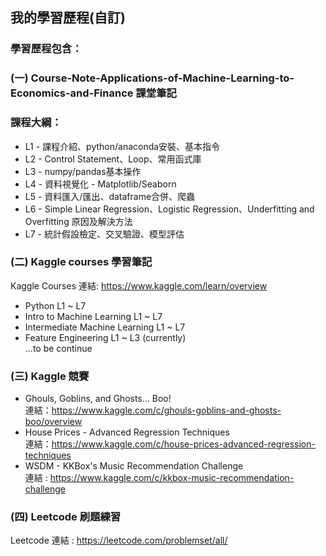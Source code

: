 ## 我的學習歷程(自訂)

### 學習歷程包含：

### (一) Course-Note-Applications-of-Machine-Learning-to-Economics-and-Finance 課堂筆記

### 課程大綱：

- L1 - 課程介紹、python/anaconda安裝、基本指令
- L2 - Control Statement、Loop、常用函式庫
- L3 - numpy/pandas基本操作
- L4 - 資料視覺化 - Matplotlib/Seaborn
- L5 - 資料匯入/匯出、dataframe合併、爬蟲
- L6 - Simple Linear Regression、Logistic Regression、Underfitting and Overfitting 原因及解決方法
- L7 - 統計假設檢定、交叉驗證、模型評估

### (二) Kaggle courses 學習筆記

 Kaggle Courses 連結: https://www.kaggle.com/learn/overview

 - Python L1 ~ L7
 - Intro to Machine Learning L1 ~ L7
 - Intermediate Machine Learning L1 ~ L7
 - Feature Engineering L1 ~ L3 (currently)
	<br>
 ...to be continue


### (三) Kaggle 競賽

 - Ghouls, Goblins, and Ghosts... Boo! <br>
  連結：https://www.kaggle.com/c/ghouls-goblins-and-ghosts-boo/overview
 - House Prices - Advanced Regression Techniques <br>
  連結：https://www.kaggle.com/c/house-prices-advanced-regression-techniques
 - WSDM - KKBox's Music Recommendation Challenge <br>
  連結 : https://www.kaggle.com/c/kkbox-music-recommendation-challenge

### (四) Leetcode 刷題練習
 Leetcode 連結 : https://leetcode.com/problemset/all/